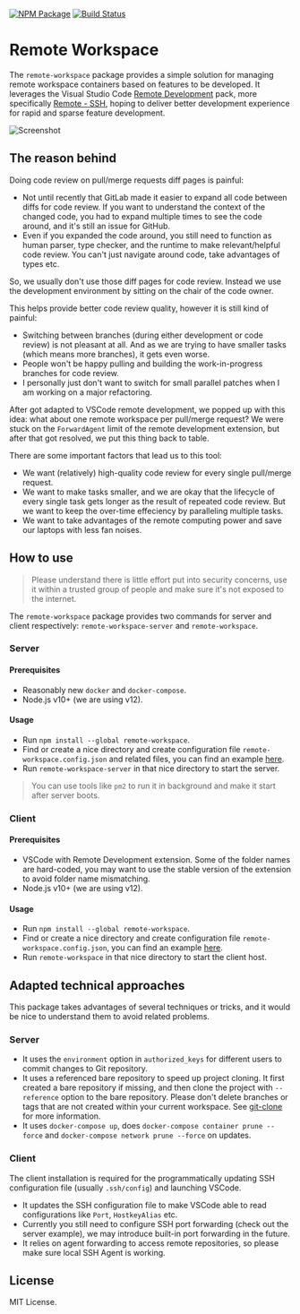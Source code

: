 [![NPM Package](https://badge.fury.io/js/remote-workspace.svg)](https://www.npmjs.com/package/remote-workspace)
[![Build Status](https://travis-ci.org/makeflow/remote-workspace.svg?branch=master)](https://travis-ci.org/makeflow/remote-workspace)

# Remote Workspace

The `remote-workspace` package provides a simple solution for managing remote workspace containers based on features to be developed. It leverages the Visual Studio Code [Remote Development](https://marketplace.visualstudio.com/items?itemName=ms-vscode-remote.vscode-remote-extensionpack) pack, more specifically [Remote - SSH](https://marketplace.visualstudio.com/items?itemName=ms-vscode-remote.remote-ssh), hoping to deliver better development experience for rapid and sparse feature development.

![Screenshot](https://user-images.githubusercontent.com/970430/65326811-e440f700-dbe4-11e9-950f-0f4fd3cfed15.png)

## The reason behind

Doing code review on pull/merge requests diff pages is painful:

- Not until recently that GitLab made it easier to expand all code between diffs for code review. If you want to understand the context of the changed code, you had to expand multiple times to see the code around, and it's still an issue for GitHub.
- Even if you expanded the code around, you still need to function as human parser, type checker, and the runtime to make relevant/helpful code review. You can't just navigate around code, take advantages of types etc.

So, we usually don't use those diff pages for code review. Instead we use the development environment by sitting on the chair of the code owner.

This helps provide better code review quality, however it is still kind of painful:

- Switching between branches (during either development or code review) is not pleasant at all. And as we are trying to have smaller tasks (which means more branches), it gets even worse.
- People won't be happy pulling and building the work-in-progress branches for code review.
- I personally just don't want to switch for small parallel patches when I am working on a major refactoring.

After got adapted to VSCode remote development, we popped up with this idea: what about one remote workspace per pull/merge request? We were stuck on the `ForwardAgent` limit of the remote development extension, but after that got resolved, we put this thing back to table.

There are some important factors that lead us to this tool:

- We want (relatively) high-quality code review for every single pull/merge request.
- We want to make tasks smaller, and we are okay that the lifecycle of every single task gets longer as the result of repeated code review. But we want to keep the over-time effeciency by paralleling multiple tasks.
- We want to take advantages of the remote computing power and save our laptops with less fan noises.

## How to use

> Please understand there is little effort put into security concerns, use it within a trusted group of people and make sure it's not exposed to the internet.

The `remote-workspace` package provides two commands for server and client respectively: `remote-workspace-server` and `remote-workspace`.

### Server

#### Prerequisites

- Reasonably new `docker` and `docker-compose`.
- Node.js v10+ (we are using v12).

#### Usage

- Run `npm install --global remote-workspace`.
- Find or create a nice directory and create configuration file `remote-workspace.config.json` and related files, you can find an example [here](./examples/mufan/server/).
- Run `remote-workspace-server` in that nice directory to start the server.

> You can use tools like `pm2` to run it in background and make it start after server boots.

### Client

#### Prerequisites

- VSCode with Remote Development extension. Some of the folder names are hard-coded, you may want to use the stable version of the extension to avoid folder name mismatching.
- Node.js v10+ (we are using v12).

#### Usage

- Run `npm install --global remote-workspace`.
- Find or create a nice directory and create configuration file `remote-workspace.config.json`, you can find an example [here](./examples/mufan/client/).
- Run `remote-workspace` in that nice directory to start the client host.

## Adapted technical approaches

This package takes advantages of several techniques or tricks, and it would be nice to understand them to avoid related problems.

### Server

- It uses the `environment` option in `authorized_keys` for different users to commit changes to Git repository.
- It uses a referenced bare repository to speed up project cloning. It first created a bare repository if missing, and then clone the project with `--reference` option to the bare repository. Please don't delete branches or tags that are not created within your current workspace. See [git-clone](https://git-scm.com/docs/git-clone#Documentation/git-clone.txt---reference-if-ableltrepositorygt) for more information.
- It uses `docker-compose up`, does `docker-compose container prune --force` and `docker-compose network prune --force` on updates.

### Client

The client installation is required for the programmatically updating SSH configuration file (usually `.ssh/config`) and launching VSCode.

- It updates the SSH configuration file to make VSCode able to read configurations like `Port`, `HostkeyAlias` etc.
- Currently you still need to configure SSH port forwarding (check out the server example), we may introduce built-in port forwarding in the future.
- It relies on agent forwarding to access remote repositories, so please make sure local SSH Agent is working.

## License

MIT License.

